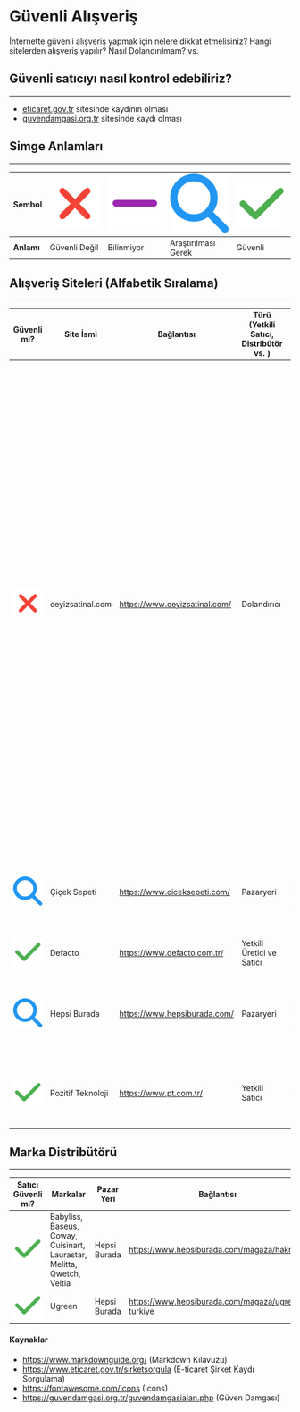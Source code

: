 # Güvenli Alışveriş
İnternette güvenli alışveriş yapmak için nelere dikkat etmelisiniz? Hangi sitelerden alışveriş yapılır? Nasıl Dolandırılmam? vs.



## Güvenli satıcıyı nasıl kontrol edebiliriz?
---
- [eticaret.gov.tr](https://www.eticaret.gov.tr/) sitesinde kaydının olması
- [guvendamgasi.org.tr](https://guvendamgasi.org.tr/guvendamgasialan.php) sitesinde kaydı olması


## Simge Anlamları
---

<!--
| Sembol | Anlamı |
| - | - |
| [![değil](assets/xmark.svg)](##) | Değil |
| [![bilinmiyor](assets/minus.svg)](##) | Bilinmiyor |
| [![araştırılması gerek](assets/magnifying-glass.svg)](##) | Araştırılması Gerek |
| [![güvenli](assets/check.svg)](##)  | Güvenli | -->

| Sembol | [![değil](assets/xmark.svg)](##) | [![bilinmiyor](assets/minus.svg)](##) | [![araştırılması gerek](assets/magnifying-glass.svg)](##) | [![güvenli](assets/check.svg)](##) |
| - | - | - | - | - |
| **Anlamı** | Güvenli Değil | Bilinmiyor | Araştırılması Gerek | Güvenli |

## Alışveriş Siteleri (Alfabetik Sıralama)
---

| Güvenli mi? | Site İsmi | Bağlantısı | Türü (Yetkili Satıcı, Distribütör vs. ) | Dikkat Edilmesi Gerekenler | Kaynak | Notlar |
| - | - | - | - | - | - | - |
| [![değil](assets/xmark.svg)](##) | ceyizsatinal.com | https://www.ceyizsatinal.com/ | Dolandırıcı | - | [Hakkımızda (Arşiv)](https://web.archive.org/web/20240101211652/https://ceyizsatinal.com/hakkimizda/) / [İletişim (Arşiv)](https://web.archive.org/web/20240101212046/https://ceyizsatinal.com/bize-ulasin/) / [Alan adı Whois Kayıtları (Arşiv)](https://web.archive.org/web/20240101213319/https://www.whois.com/whois/ceyizsatinal.com) / [Kullanıcı Listesi (Arşiv)](https://web.archive.org/web/20240101214435/https://ceyizsatinal.com/wp-json/wp/v2/users/) [ETicaaret Şikayetvar (Arşiv)](https://web.archive.org/web/20240101214913/https://www.sikayetvar.com/eticaaretcom) | - Sitede yer alan `+90 312 541 54 24` telefon numarası kayıtlı değil. Adres kontrolü Google Haritalar üzerinden StreetView ile yapılamıyor. Alan adı 1 hafta içinde kayıt edilmiş. (1 Ocak 2024'de kontrol edilmiştir.) Yerel esnaf olmasına rağmen alan adı `tucowsdomains.com` şirketi kullanılmış ve müşteri kontrolü yapıldığında gizlilik ve warez domain satıcısı olan `njal.la` karşımıza çıkıyor. Hakkında sayfasında site ismi yanına holding denerek uydurma bir holding ismi türetilmiştir. Güven Damgası ve ETBİS verilerinde uyuşmazlık var. (veya sahte kimlik ile kayıt yapılmış) Kullanıcı listesine bakıldığında `ETicaaret` isminde bir kullanıcı görülüyor. Kullanıcı adını google 'da arama yapınca birebir aynı alışveriş siteleri çıkıyor. Şikayet var 'da dolandırılan kişiler konu açmışlar. |
| [![araştırılması gerek](assets/magnifying-glass.svg)](##) | Çiçek Sepeti | https://www.ciceksepeti.com/ | Pazaryeri   | Satıcı'dan daha önce alışveriş yapan yorumları okunmalı ve yıldız oranlarına bakılmalıdır. | [eticaret.gov.tr](https://www.eticaret.gov.tr/siteprofil/fee46ef71a1b4c22871e7e724a7cee5e/wwwciceksepeticom) |  |
| [![güvenli](assets/check.svg)](##) | Defacto | https://www.defacto.com.tr/ | Yetkili Üretici ve Satıcı   | - | [eticaret.gov.tr](https://www.eticaret.gov.tr/siteprofil/8a446bfb0c8a4b03ab73e57d9c6856fa/wwwdefactocomtr) (Güvensiz görülüyor?) |  |
| [![araştırılması gerek](assets/magnifying-glass.svg)](##) | Hepsi Burada | https://www.hepsiburada.com/ | Pazaryeri   | Satıcı'dan daha önce alışveriş yapan yorumları okunmalı ve yıldız oranlarına bakılmalıdır. | [eticaret.gov.tr](https://www.eticaret.gov.tr/siteprofil/8196fdef645148a88d019af721915768/wwwhepsiburadacom) |  |
| [![güvenli](assets/check.svg)](##)  | Pozitif Teknoloji | https://www.pt.com.tr/ | Yetkili Satıcı | Ürün grubu olarak "Outlet mi yoksa Sıfır kutu mu" kontrol edilmelidir. | [eticaret.gov.tr](https://www.eticaret.gov.tr/siteprofil/f7cd8e746bcb4a068233359ea05a89c2/wwwptcomtr) |  |


## Marka Distribütörü
---

| Satıcı Güvenli mi? | Markalar | Pazar Yeri | Bağlantısı | Kaynak |
| - | - | - | - | - |
| [![güvenli](assets/check.svg)](##) | Babyliss, Baseus, Coway, Cuisinart, Laurastar, Melitta, Qwetch, Veltia | Hepsi Burada | https://www.hepsiburada.com/magaza/hakman | [eticaret.gov.tr](https://www.eticaret.gov.tr/siteprofil/CA9A983BC31848AEA67B920C35466372/wwwhakmancomtr) |
| [![güvenli](assets/check.svg)](##) | Ugreen | Hepsi Burada | https://www.hepsiburada.com/magaza/ugreen-turkiye | [ugreen.com.tr](https://ugreen.com.tr/ugreen-turkiye-hakkinda/) |

#### Kaynaklar
- https://www.markdownguide.org/ (Markdown Kılavuzu)
- https://www.eticaret.gov.tr/sirketsorgula (E-ticaret Şirket Kaydı Sorgulama)
- https://fontawesome.com/icons (Icons)
- https://guvendamgasi.org.tr/guvendamgasialan.php (Güven Damgası)
